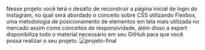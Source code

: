 Nesse projeto você terá o desafio de reconstruir a página inicial de login do Instagram, no qual será abordado o conceito sobre CSS utilizando Flexbox, uma metodologia de posicionamento de elementos em tela mais utilizada no mercado assim como conceitos de responsividade, além disso a expert disponibiliza todo o material necessário em seu GitHub para que você possa realizar o seu projeto.
![projeto-final](https://user-images.githubusercontent.com/72285702/114481250-2fa96480-9bd2-11eb-83c9-8ed333d660b6.jpg)

